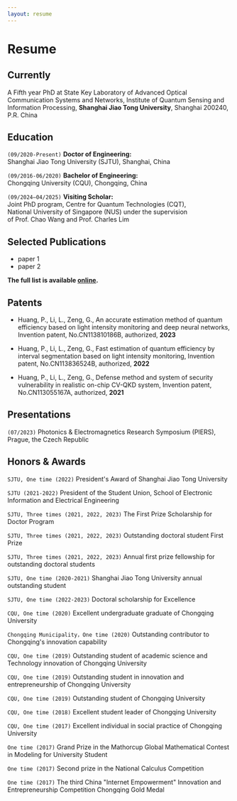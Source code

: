 ```yaml
---
layout: resume
---
```

<!-- title: Resume -->
# Resume
## Currently

A Fifth year PhD at State Key Laboratory of Advanced Optical Communication Systems and Networks, Institute of Quantum Sensing and Information Processing, __Shanghai Jiao Tong University__, Shanghai 200240, P.R. China   

## Education

`(09/2020-Present)`
__Doctor of Engineering:__    
Shanghai Jiao Tong University (SJTU), Shanghai, China 

`(09/2016-06/2020)` 
__Bachelor of Engineering:__    
Chongqing University (CQU), Chongqing, China     

`(09/2024–04/2025)` 
__Visiting Scholar:__    
Joint PhD program, Centre for Quantum Technologies (CQT),   
National University of Singapore (NUS) under the supervision    
of Prof. Chao Wang and Prof. Charles Lim   

## Selected Publications

- paper 1
- paper 2

__The full list is available [online](https://www.researchgate.net/profile/Lang-Li-14).__

## Patents

- Huang, P., Li, L., Zeng, G., An accurate estimation method of quantum efficiency based on light intensity monitoring and deep neural networks, Invention patent, No.CN113810186B, authorized, __2023__

- Huang, P., Li, L., Zeng, G., Fast estimation of quantum efficiency by interval segmentation based on light intensity monitoring, Invention patent, No.CN113836524B, authorized, __2022__

- Huang, P., Li, L., Zeng, G., Defense method and system of security vulnerability in realistic on-chip CV-QKD system, Invention patent, No.CN113055167A, authorized, __2021__

## Presentations

`(07/2023)`
Photonics & Electromagnetics Research Symposium (PIERS),   
Prague, the Czech Republic

## Honors & Awards

`SJTU, One time (2022)`
President's Award of Shanghai Jiao Tong University 

`SJTU (2021-2022)`
President of the Student Union, School of Electronic Information and Electrical Engineering 

`SJTU, Three times (2021, 2022, 2023)`
The First Prize Scholarship for Doctor Program

`SJTU, Three times (2021, 2022, 2023)`
Outstanding doctoral student First Prize

`SJTU, Three times (2021, 2022, 2023)`
Annual first prize fellowship for outstanding doctoral students 

`SJTU, One time (2020-2021)`
Shanghai Jiao Tong University annual outstanding student 

`SJTU, One time (2022-2023)`
Doctoral scholarship for Excellence 

`CQU, One time (2020)`
Excellent undergraduate graduate of Chongqing University 

`Chongqing Municipality，One time (2020)`
Outstanding contributor to Chongqing's innovation capability  

`CQU, One time (2019)`
Outstanding student of academic science and Technology innovation of Chongqing University 

`CQU, One time (2019)`
Outstanding student in innovation and entrepreneurship of Chongqing University  

`CQU, One time (2019)`
Outstanding student of Chongqing University  

`CQU, One time (2018)`
Excellent student leader of Chongqing University  

`CQU, One time (2017)`
Excellent individual in social practice of Chongqing University  

`One time (2017)`
Grand Prize in the Mathorcup Global Mathematical Contest in Modeling for University Student  

`One time (2017)`
Second prize in the National Calculus Competition  

`One time (2017)`
The third China "Internet Empowerment" Innovation and Entrepreneurship Competition Chongqing Gold Medal 

